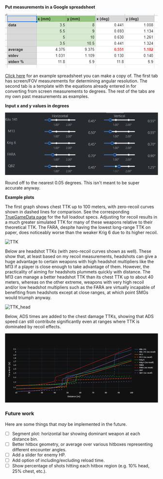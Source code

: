 **Put measurements in a Google spreadsheet**

![spreadsheet](/assets/images/example/spreadsheet.png)

[Click here](https://docs.google.com/spreadsheets/d/155GmFod_Kuo5khmGhNlIjKf53x9Tlw6sey4p3VZxpjE/edit?usp=sharing)
for an example spreadsheet you can make a copy of.
The first tab has screen/FOV measurements for determining angular resolution.
The second tab is a template with the equations already entered in for converting from
screen measurements to degrees.
The rest of the tabs are my own past measurements as examples.

**Input x and y values in degrees**

![inputs](/assets/images/example/inputs.png)

Round off to the nearest 0.05 degrees. This isn't meant to be super accurate anyway.

**Example plots**

The first graph shows chest TTK up to 100 meters, with zero-recoil curves shown
in dashed lines for comparison.
See the corresponding [TrueGameData page](https://www.truegamedata.com/?share=EDHovz)
for the full loadout specs.
Adjusting for recoil results in a much greater simulated TTK for many of these weapons
relative to their theoretical TTK.
The FARA, despite having the lowest long-range TTK on paper, does noticeably worse
than the weaker Krig 6 due to its higher recoil.

![TTK](/assets/images/example/chest/ttk_nr.png)

Below are headshot TTKs (with zero-recoil curves shown as well).
These show that, at least based on my recoil measurements,
headshots can give a huge advantage to certain weapons with high headshot
multipliers like the M13 if a player is close enough to take advantage of them.
However, the practicality of aiming for headshots plummets quickly with distance.
The M13 can manage a better headshot TTK than its chest TTK up to about 40 meters,
whereas on the other extreme, weapons with very high recoil and/or low headshot
multipliers such as the FARA are virtually incapable of benefiting from headshots
except at close ranges, at which point SMGs would triumph anyway.

![TTK_head](/assets/images/example/head/ttk_nr.png)

Below, ADS times are added to the chest damage TTKs, showing that ADS speed can still
contribute significantly even at ranges where TTK is dominated by recoil effects.

![TTK_ads](/assets/images/example/chest/ttk_ads.png)


### Future work
Here are some things that *may* be implemented in the future.
- [ ]  Segment plot: horizontal bar showing dominant weapon at each distance bin.
- [ ]  Better hitbox geometry, or average over various hitboxes representing different encounter angles.
- [ ]  Add a slider for enemy HP.
- [ ]  Add option of including/excluding reload time.
- [ ]  Show percentage of shots hitting each hitbox region (e.g. 10% head, 25% chest, etc.).
